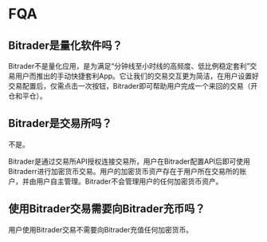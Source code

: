 # FQA



## Bitrader是量化软件吗？

Bitrader不是量化应用，是为满足“分钟线至小时线的高频度、低比例稳定套利”交易用户而推出的手动快捷套利App。它让我们的交易交互更为简洁，在用户设置好交易配置后，仅需点击一次按钮，Bitrader即可帮助用户完成一个来回的交易（开仓和平仓）。

## Bitrader是交易所吗？

不是。

Bitrader是通过交易所API授权连接交易所，用户在Bitrader配置API后即可使用Bitraderr进行加密货币交易。用户的加密货币资产存在于用户所在交易所的账户，并由用户自主管理。Bitrader不会管理用户的任何加密货币资产。

## 使用Bitrader交易需要向Bitrader充币吗？

用户使用Bitrader交易不需要向Bitrader充值任何加密货币。
